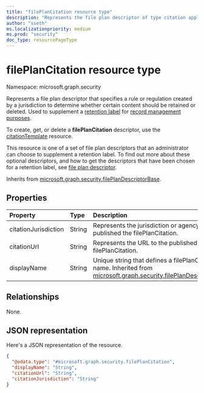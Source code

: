 ```yaml
---
title: "filePlanCitation resource type"
description: "Represents the file plan descriptor of type citation applied to a particular retention label."
author: "sseth"
ms.localizationpriority: medium
ms.prod: "security"
doc_type: resourcePageType
---
```


# filePlanCitation resource type

Namespace: microsoft.graph.security

Represents a file plan descriptor that specifies a rule or regulation created by a jurisdiction to determine whether certain content should be retained or deleted. Used to supplement a [retention label](security-retentionlabel.md) for [record management purposes](security-recordsmanagement-overview.md).

To create, get, or delete a **filePlanCitation** descriptor, use the [citationTemplate](security-citationtemplate.md) resource.

This resource is one of a set of file plan descriptors that an administrator can choose to supplement a retention label. To find out more about these optional descriptors, and how to get the descriptors that have been chosen for a retention label, see [file plan descriptor](security-fileplandescriptor.md).

Inherits from [microsoft.graph.security.filePlanDescriptorBase](../resources/security-fileplandescriptorBase.md).

## Properties
|Property|Type|Description|
|:---|:---|:---|
|citationJurisdiction|String|Represents the jurisdiction or agency that published the filePlanCitation.|
|citationUrl|String|Represents the URL to the published filePlanCitation.|
|displayName|String|Unique string that defines a filePlanCitation name. Inherited from [microsoft.graph.security.filePlanDescriptor](../resources/security-fileplandescriptor.md).|

## Relationships
None.

## JSON representation
Here's a JSON representation of the resource.
<!-- {
  "blockType": "resource",
  "@odata.type": "microsoft.graph.security.filePlanCitation"
}
-->
``` json
{
  "@odata.type": "#microsoft.graph.security.filePlanCitation",
  "displayName": "String",
  "citationUrl": "String",
  "citationJurisdiction": "String"
}
```

